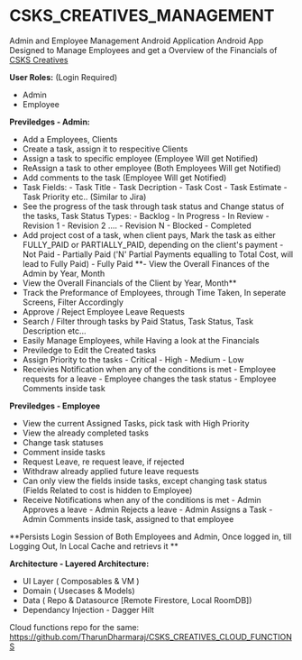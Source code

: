 # CSKS_CREATIVES_MANAGEMENT
Admin and Employee Management Android Application
Android App Designed to Manage Employees and get a Overview of the Financials of [CSKS Creatives](https://cskscreatives.com/)

**User Roles:** (Login Required) 
- Admin
- Employee

**Previledges - Admin:**
- Add a Employees, Clients
- Create a task, assign it to respecitive Clients
- Assign a task to specific employee (Employee Will get Notified)
- ReAssign a task to other employee (Both Employees Will get Notified)
- Add comments to the task (Employee Will get Notified)
- Task Fields:
       - Task Title
       - Task Decription
       - Task Cost
       - Task Estimate
       - Task Priority etc.. (Similar to Jira)
- See the progress of the task through task status and Change status of the tasks, Task Status Types:
       - Backlog
       - In Progress
       - In Review
       - Revision 1
       - Revision 2 ....
       - Revision N
       - Blocked
       - Completed
- Add project cost of a task, when client pays, Mark the task as either FULLY_PAID or PARTIALLY_PAID, depending on the client's payment
       - Not Paid
       - Partially Paid ('N' Partial Payments equalling to Total Cost, will lead to Fully Paid)
       - Fully Paid
**- View the Overall Finances of the Admin by Year, Month
- View the Overall Financials of the Client by Year, Month**
- Track the Preformance of Employees, through Time Taken, In seperate Screens, Filter Accordingly
- Approve / Reject Employee Leave Requests
- Search / Filter through tasks by Paid Status, Task Status, Task Description etc...
- Easily Manage Employees, while Having a look at the Financials
- Previledge to Edit the Created tasks
- Assign Priority to the tasks
       - Critical
       - High
       - Medium
       - Low
- Receivies Notification when any of the conditions is met
      - Employee requests for a leave
      - Employee changes the task status
      - Employee Comments inside task

**Previledges - Employee**
- View the current Assigned Tasks, pick task with High Priority
- View the already completed tasks
- Change task statuses
- Comment inside tasks
- Request Leave, re request leave, if rejected
- Withdraw already applied future leave requests
- Can only view the fields inside tasks, except changing task status (Fields Related to cost is hidden to Employee)
- Receive Notifications when any of the conditions is met
      - Admin Approves a leave
      - Admin Rejects a leave
      - Admin Assigns a Task
      - Admin Comments inside task, assigned to that employee

**Persists Login Session of Both Employees and Admin, Once logged in, till Logging Out, In Local Cache and retrievs it
**

**Architecture - Layered Architecture:**
- UI Layer ( Composables & VM )
- Domain ( Usecases & Models)
- Data ( Repo & Datasource [Remote Firestore, Local RoomDB])
- Dependancy Injection - Dagger Hilt


Cloud functions repo for the same: https://github.com/TharunDharmaraj/CSKS_CREATIVES_CLOUD_FUNCTIONS
